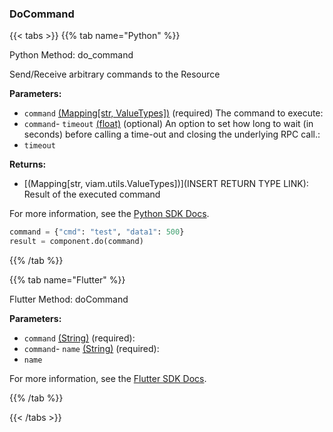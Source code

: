 ### DoCommand

\{\{< tabs >}}
\{\{% tab name="Python" %}\}

Python Method: do_command

Send/Receive arbitrary commands to the Resource

**Parameters:**

- `command` [(Mapping[str, ValueTypes])](<INSERT PARAM TYPE LINK>) (required) The command to execute:
- `command`- `timeout` [(float)](<INSERT PARAM TYPE LINK>) (optional) An option to set how long to wait (in seconds) before calling a time-out and closing the underlying RPC call.:
- `timeout`

**Returns:**

- [(Mapping[str, viam.utils.ValueTypes])](INSERT RETURN TYPE LINK): Result of the executed command

For more information, see the [Python SDK Docs](https://python.viam.dev/autoapi/viam/components/arm/client/index.html#viam.components.arm.client.ArmClient.do_command).

``` python {class="line-numbers linkable-line-numbers"}
command = {"cmd": "test", "data1": 500}
result = component.do(command)

```

\{\{% /tab %}}

\{\{% tab name="Flutter" %}\}

Flutter Method: doCommand

**Parameters:**

- `command` [(String)](https://api.flutter.dev/flutter/dart-core/String-class.html) (required):
- `command`- `name` [(String)](https://api.flutter.dev/flutter/dart-core/String-class.html) (required):
- `name`

For more information, see the [Flutter SDK Docs](https://flutter.viam.dev/viam_protos.component.arm/ArmServiceClient/doCommand.html).

\{\{% /tab %}}

\{\{< /tabs >}}

